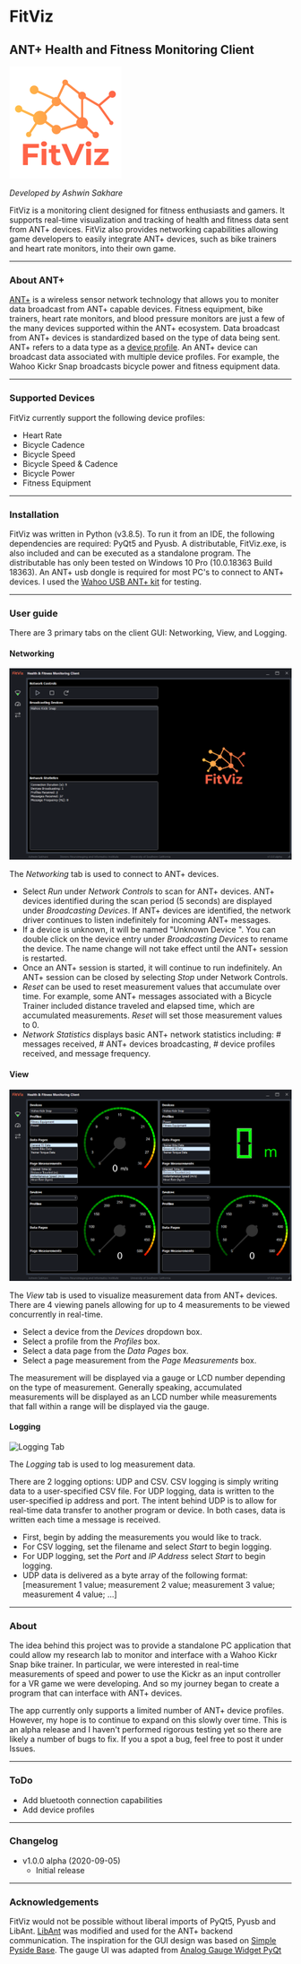 # FitViz
## ANT+ Health and Fitness Monitoring Client

![FitViz Banner](readme/Logo.png?raw=True)

_Developed by Ashwin Sakhare_

FitViz is a monitoring client designed for fitness enthusiasts and gamers. It supports real-time visualization and tracking of health and fitness data sent from ANT+ devices. FitViz also provides networking capabilities allowing game developers to easily integrate ANT+ devices, such as bike trainers and heart rate monitors, into their own game.

- - - -

### About ANT+

<a href="https://www.thisisant.com/" target="_blank">ANT+</a> is a wireless sensor network technology that allows you to moniter data broadcast from ANT+ capable devices. Fitness equipment, bike trainers, heart rate monitors, and blood pressure monitors are just a few of the many devices supported within the ANT+ ecosystem. Data broadcast from ANT+ devices is standardized based on the type of data being sent. ANT+ refers to a data type as a <a href="https://www.thisisant.com/developer/ant-plus/device-profiles" target="_blank">device profile</a>. An ANT+ device can broadcast data associated with multiple device profiles. For example, the Wahoo Kickr Snap broadcasts bicycle power and fitness equipment data.

- - - -

### Supported Devices
 
FitViz currently support the following device profiles:
* Heart Rate
* Bicycle Cadence
* Bicycle Speed
* Bicycle Speed & Cadence
* Bicycle Power
* Fitness Equipment

- - - -

### Installation

FitViz was written in Python (v3.8.5). To run it from an IDE, the following dependencies are required: PyQt5 and Pyusb. A distributable, FitViz.exe, is also included and can be executed as a standalone program. The distributable has only been tested on Windows 10 Pro (10.0.18363 Build 18363). An ANT+ usb dongle is required for most PC's to connect to ANT+ devices. I used the <a href="https://www.wahoofitness.com/devices/bike-trainers/usb-ant-kit" target="_blank">Wahoo USB ANT+ kit</a> for testing.

- - - -

### User guide

There are 3 primary tabs on the client GUI: Networking, View, and Logging.

#### Networking

![Networking Tab](readme/Networking.PNG?raw=True)

The _Networking_ tab is used to connect to ANT+ devices. 

* Select _Run_ under _Network Controls_ to scan for ANT+ devices. ANT+ devices identified during the scan period (5 seconds) are displayed under _Broadcasting Devices_. If ANT+ devices are identified, the network driver continues to listen indefinitely for incoming ANT+ messages.
* If a device is unknown, it will be named "Unknown Device <device number>". You can double click on the device entry under _Broadcasting Devices_ to rename the device. The name change will not take effect until the ANT+ session is restarted.
* Once an ANT+ session is started, it will continue to run indefinitely. An ANT+ session can be closed by selecting _Stop_ under Network Controls.
* _Reset_ can be used to reset measurement values that accumulate over time. For example, some ANT+ messages associated with a Bicycle Trainer included distance traveled and elapsed time, which are accumulated measurements. _Reset_ will set those measurement values to 0.
* _Network Statistics_ displays basic ANT+ network statistics including: # messages received, # ANT+ devices broadcasting, # device profiles received, and message frequency.

#### View

![View Tab](readme/View.png?raw=True)

The _View_ tab is used to visualize measurement data from ANT+ devices. There are 4 viewing panels allowing for up to 4 measurements to be viewed concurrently in real-time.

* Select a device from the _Devices_ dropdown box.
* Select a profile from the _Profiles_ box.
* Select a data page from the _Data Pages_ box.
* Select a page measurement from the _Page Measurements_ box.

The measurement will be displayed via a gauge or LCD number depending on the type of measurement. Generally speaking, accumulated measurements will be displayed as an LCD number while measurements that fall within a range will be displayed via the gauge.

#### Logging

![Logging Tab](readme/CSV.png/raw=True)

The _Logging_ tab is used to log measurement data.

There are 2 logging options: UDP and CSV. CSV logging is simply writing data to a user-specified CSV file. For UDP logging, data is written to the user-specified ip address and port. The intent behind UDP is to allow for real-time data transfer to another program or device. In both cases, data is written each time a message is received.

* First, begin by adding the measurements you would like to track.
* For CSV logging, set the filename and select _Start_ to begin logging.
* For UDP logging, set the _Port_ and _IP Address_ select _Start_ to begin logging.
* UDP data is delivered as a byte array of the following format: [measurement 1 value; measurement 2 value; measurement 3 value; measurement 4 value; ...]

- - - -

### About

The idea behind this project was to provide a standalone PC application that could allow my research lab to monitor and interface with a Wahoo Kickr Snap bike trainer. In particular, we were interested in real-time measurements of speed and power to use the Kickr as an input controller for a VR game we were developing. And so my journey began to create a program that can interface with ANT+ devices.

The app currently only supports a limited number of ANT+ device profiles. However, my hope is to continue to expand on this slowly over time. This is an alpha release and I haven't performed rigorous testing yet so there are likely a number of bugs to fix. If you a spot a bug, feel free to post it under Issues.

- - - -

### ToDo

- Add bluetooth connection capabilities
- Add device profiles

- - - -

### Changelog

* v1.0.0 alpha (2020-09-05)
  * Initial release
  
- - - -

### Acknowledgements

FitViz would not be possible without liberal imports of PyQt5, Pyusb and LibAnt. <a href="https://github.com/half2me/libant" target="_blank">LibAnt</a> was modified and used for the ANT+ backend communication. The inspiration for the GUI design was based on <a href="https://github.com/Wanderson-Magalhaes/Simple_PySide_Base" target="_blank">Simple Pyside Base</a>. The gauge UI was adapted from <a href="https://github.com/StefanHol/AnalogGaugeWidgetPyQt" target="_blank">Analog Gauge Widget PyQt</a>
